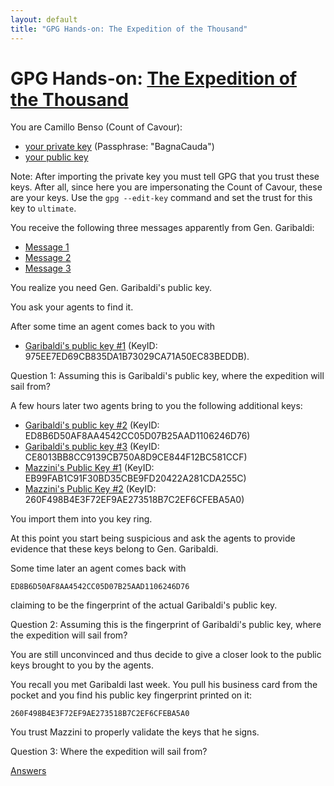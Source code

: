 ```yaml
--- 
layout: default
title: "GPG Hands-on: The Expedition of the Thousand"
---
```


# GPG Hands-on: [The Expedition of the Thousand](https://en.wikipedia.org/wiki/Expedition_of_the_Thousand)

You are Camillo Benso (Count of Cavour):
- [your private key](benso.prk) (Passphrase: "BagnaCauda")
- [your public key](benso.puk)

Note: After importing the private key you must tell GPG that you trust these keys.  After all, since here you are impersonating the Count of Cavour, these are your keys. Use the `gpg --edit-key` command and set the trust for this key to `ultimate`.

You receive the following three messages apparently from Gen. Garibaldi:

* [Message 1](sailing-off-1.gpg)
* [Message 2](sailing-off-2.gpg)
* [Message 3](sailing-off-3.gpg)

You realize you need Gen. Garibaldi's public key.

You ask your agents to find it.

After some time an agent comes back to you with
- [Garibaldi's public key #1](garibaldi1.puk) (KeyID: 975EE7ED69CB835DA1B73029CA71A50EC83BEDDB).

Question 1: Assuming this is Garibaldi's public key, where the expedition will sail from?
  
A few hours later two agents bring to you the following additional keys:
- [Garibaldi's public key #2](garibaldi2.puk) (KeyID: ED8B6D50AF8AA4542CC05D07B25AAD1106246D76)
- [Garibaldi's public key #3](garibaldi3.puk) (KeyID: CE8013BB8CC9139CB750A8D9CE844F12BC581CCF)
- [Mazzini's Public Key #1](mazzini1.puk) (KeyID: EB99FAB1C91F30BD35CBE9FD20422A281CDA255C)
- [Mazzini's Public Key #2](mazzini2.puk) (KeyID: 260F498B4E3F72EF9AE273518B7C2EF6CFEBA5A0)

You import them into you key ring.

At this point you start being suspicious and ask the agents to provide evidence that these keys belong to Gen. Garibaldi.

Some time later an agent comes back with
```
ED8B6D50AF8AA4542CC05D07B25AAD1106246D76
```
claiming to be the fingerprint of the actual Garibaldi's public key.

Question 2: Assuming this is the fingerprint of Garibaldi's public key, where the expedition will sail from?

You are still unconvinced and thus decide to give a closer look to the public keys brought to you by the agents.

You recall you met Garibaldi last week. You pull his business card from the pocket and you find his public key fingerprint printed on it:
```
260F498B4E3F72EF9AE273518B7C2EF6CFEBA5A0
```

You trust Mazzini to properly validate the keys that he signs.

Question 3: Where the expedition will sail from?

[Answers](answers)
